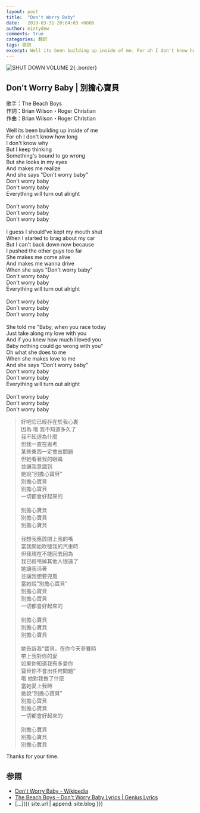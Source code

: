 ```yaml
---
layout: post
title:  "Don't Worry Baby"
date:   2019-03-31 20:04:03 +0800
author: mistydew
comments: true
categories: 翻訳
tags: 歌詞
excerpt: Well its been building up inside of me. For oh I don't know how long. I don't know why. But I keep thinking. Something's bound to go wrong.
---
```

![SHUT DOWN VOLUME 2](https://raw.githubusercontent.com/mistydew/misc/master/cover/SHUT%20DOWN%20VOLUME%202.jpg){:.border}

## Don't Worry Baby | 別擔心寶貝

歌手：The Beach Boys<br>
作詞：Brian Wilson・Roger Christian<br>
作曲：Brian Wilson・Roger Christian

<div class="lyric-original">
<p>
Well its been building up inside of me<br>
For oh I don't know how long<br>
I don't know why<br>
But I keep thinking<br>
Something's bound to go wrong<br>
But she looks in my eyes<br>
And makes me realize<br>
And she says "Don't worry baby"<br>
Don't worry baby<br>
Don't worry baby<br>
Everything will turn out alright<br>
<br>
Don't worry baby<br>
Don't worry baby<br>
Don't worry baby<br>
<br>
I guess I should've kept my mouth shut<br>
When I started to brag about my car<br>
But I can't back down now because<br>
I pushed the other guys too far<br>
She makes me come alive<br>
And makes me wanna drive<br>
When she says "Don't worry baby"<br>
Don't worry baby<br>
Don't worry baby<br>
Everything will turn out alright<br>
<br>
Don't worry baby<br>
Don't worry baby<br>
Don't worry baby<br>
<br>
She told me "Baby, when you race today<br>
Just take along my love with you<br>
And if you knew how much I loved you<br>
Baby nothing could go wrong with you"<br>
Oh what she does to me<br>
When she makes love to me<br>
And she says "Don't worry baby"<br>
Don't worry baby<br>
Don't worry baby<br>
Everything will turn out alright<br>
<br>
Don't worry baby<br>
Don't worry baby<br>
Don't worry baby
</p>
</div>

<div class="lyric-translation">
<blockquote>
好吧它已經存在於我心裏<br>
因為 哦 我不知道多久了<br>
我不知道為什麼<br>
但我一直在思考<br>
某些東西一定會出問題<br>
但她看著我的眼睛<br>
並讓我意識到<br>
她說“別擔心寶貝”<br>
別擔心寶貝<br>
別擔心寶貝<br>
一切都會好起來的<br>
<br>
別擔心寶貝<br>
別擔心寶貝<br>
別擔心寶貝<br>
<br>
我想我應該閉上我的嘴<br>
當我開始吹噓我的汽車時<br>
但我現在不能回去因為<br>
我已經甩掉其他人很遠了<br>
她讓我活著<br>
並讓我想要兜風<br>
當她說“別擔心寶貝”<br>
別擔心寶貝<br>
別擔心寶貝<br>
一切都會好起來的<br>
<br>
別擔心寶貝<br>
別擔心寶貝<br>
別擔心寶貝<br>
<br>
她告訴我“寶貝，在你今天參賽時<br>
帶上我對你的愛<br>
如果你知道我有多愛你<br>
寶貝你不會出任何問題”<br>
哦 她對我做了什麼<br>
當她愛上我時<br>
她說“別擔心寶貝”<br>
別擔心寶貝<br>
別擔心寶貝<br>
一切都會好起來的<br>
<br>
別擔心寶貝<br>
別擔心寶貝<br>
別擔心寶貝
</blockquote>
</div>

Thanks for your time.

## 参照
* [Don't Worry Baby - Wikipedia](https://en.wikipedia.org/wiki/Don't_Worry_Baby)
* [The Beach Boys – Don't Worry Baby Lyrics \| Genius Lyrics](https://genius.com/The-beach-boys-dont-worry-baby-lyrics)
* [...]({{ site.url | append: site.blog }})
